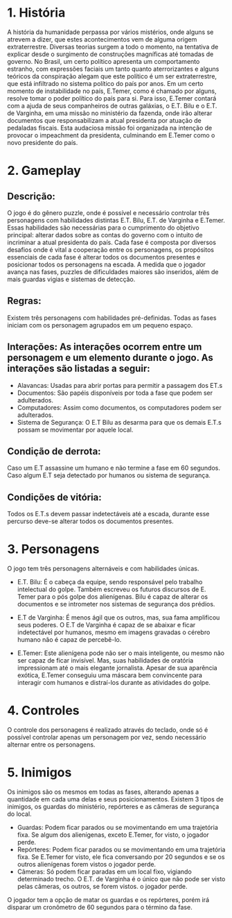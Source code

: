 # 1.  História
A história da humanidade perpassa por vários mistérios, onde alguns se atrevem a dizer,  que estes acontecimentos vem de alguma origem extraterrestre. 
Diversas teorias surgem a todo o momento, na tentativa de explicar desde o surgimento de construções magníficas até tomadas de governo.
No Brasil, um certo político apresenta um comportamento estranho, com expressões faciais um tanto quanto aterrorizantes e alguns teóricos da conspiração alegam que este político é um ser extraterrestre, que está infiltrado no sistema político do país por anos.
Em um certo momento de instabilidade no país, E.Temer, como é chamado por alguns, resolve tomar o poder político do país para si. Para isso, E.Temer contará com a ajuda de seus companheiros de outras galáxias, o E.T. Bilu e o E.T. de Varginha, em uma missão no ministério da fazenda, onde irão alterar documentos que responsabilizam a atual presidenta por atuação de pedaladas fiscais.
Esta audaciosa missão foi organizada na intenção de provocar o impeachment da presidenta, culminando em E.Temer como o novo presidente do país.

# 2.  Gameplay
## Descrição: 
O jogo é do gênero puzzle, onde é possível e necessário controlar três personagens com habilidades distintas E.T. Bilu, E.T. de Varginha e E.Temer. Essas habilidades são necessárias para o cumprimento do objetivo principal: alterar dados sobre as contas do governo com o intuito de  incriminar a atual presidenta do país. 
Cada fase é composta por diversos desafios onde é vital a cooperação entre os personagens, os propósitos essenciais de cada fase é alterar todos os documentos presentes e posicionar todos os personagens na escada.
A medida que o jogador avança nas fases, puzzles de dificuldades maiores são inseridos, além de mais guardas vigias e sistemas de detecção.
	
## Regras:
Existem três personagens com habilidades pré-definidas. Todas as fases iniciam com os personagem agrupados em um pequeno espaço. 

## Interações: As interações ocorrem entre um personagem e um elemento durante o jogo. As interações são listadas a seguir:
* Alavancas: Usadas para abrir portas para permitir a passagem dos ET.s
* Documentos: São papéis disponíveis por toda a fase que podem ser adulterados.
* Computadores: Assim como documentos, os computadores podem ser adulterados.
* Sistema de Segurança: O E.T Bilu as desarma para que os demais E.T.s possam se movimentar por aquele local. 
## Condição de derrota:
Caso um E.T assassine um humano e não termine a fase em 60 segundos.
Caso algum E.T seja detectado por humanos ou sistema de segurança.
## Condições de vitória: 
Todos os E.T.s devem passar indetectáveis até a escada, durante esse percurso deve-se alterar todos os documentos presentes.

# 3.  Personagens
 
O jogo tem três personagens alternáveis e com habilidades únicas.

* E.T. Bilu: É o cabeça da equipe, sendo responsável pelo trabalho intelectual do golpe. Também escreveu os futuros discursos de E. Temer para o pós golpe dos alienígenas.
Bilu é capaz de alterar os documentos e se intrometer nos sistemas de segurança dos prédios. 

* E.T de Varginha: É menos ágil que os outros, mas, sua fama amplificou seus poderes. O E.T de Varginha é capaz de se abaixar e ficar indetectável por humanos, mesmo em imagens gravadas o cérebro humano não é capaz de percebê-lo.

* E.Temer: Este alienígena pode não ser o mais inteligente, ou mesmo não ser capaz de ficar invisível. Mas, suas habilidades de oratória impressionam até o mais elegante jornalista. Apesar de sua aparência exótica, E.Temer conseguiu uma máscara bem convincente para interagir com humanos e distraí-los durante as atividades do golpe.

# 4.  Controles
O controle dos personagens é realizado através do teclado, onde só é possível controlar apenas um personagem por vez, sendo necessário alternar entre os personagens.

# 5.  Inimigos
 Os inimigos são os mesmos em todas as fases, alterando apenas a quantidade em cada uma delas e seus posicionamentos.
 Existem 3 tipos de inimigos, os guardas do ministério, repórteres e as câmeras de segurança do local.
	
* Guardas: Podem ficar parados ou se movimentando em uma trajetória fixa. Se algum dos alienígenas, exceto E.Temer, for visto, o jogador perde.
* Repórteres: Podem ficar parados ou se movimentando em uma trajetória fixa. Se E.Temer for visto, ele fica conversando por 20 segundos e se os outros alienígenas forem vistos o jogador perde.
* Câmeras: Só podem ficar paradas em um local fixo, vigiando determinado trecho. O E.T. de Varginha é o único que não pode ser visto pelas câmeras, os outros, se forem vistos. o jogador perde.

O jogador tem a opção de matar os guardas e os repórteres, porém irá disparar um cronômetro de 60 segundos para o término da fase.

